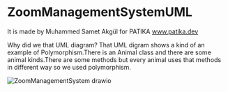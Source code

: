 # ZoomManagementSystemUML
 It is made by Muhammed Samet Akgül for PATIKA
www.patika.dev


Why did we that UML diagram?
That UML digram shows a kind of an example of Polymorphism.There is an Animal class and there are some animal kinds.There are some methods but every animal uses that methods in different way so we used polymorphism.

![ZoomManagementSystem drawio](https://user-images.githubusercontent.com/93324656/168769787-5da41f7b-aa7a-47a0-8f50-dedf074ea420.png)
